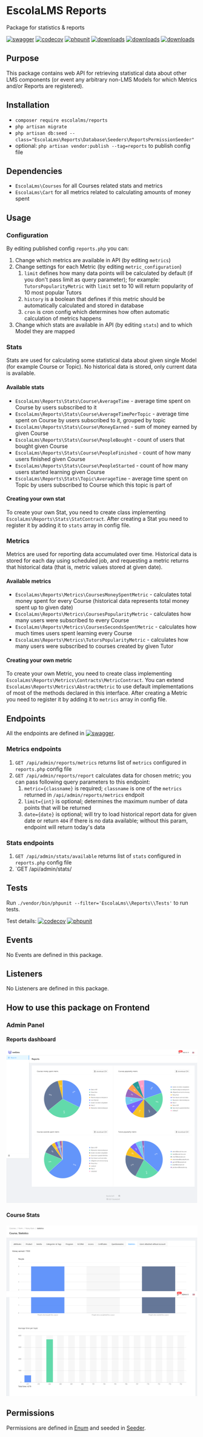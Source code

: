 # EscolaLMS Reports

Package for statistics & reports

[![swagger](https://img.shields.io/badge/documentation-swagger-green)](https://escolalms.github.io/Reports/)
[![codecov](https://codecov.io/gh/EscolaLMS/Reports/branch/main/graph/badge.svg?token=O91FHNKI6R)](https://codecov.io/gh/EscolaLMS/Reports)
[![phpunit](https://github.com/EscolaLMS/Reports/actions/workflows/test.yml/badge.svg)](https://github.com/EscolaLMS/Reports/actions/workflows/test.yml)
[![downloads](https://img.shields.io/packagist/dt/escolalms/reports)](https://packagist.org/packages/escolalms/reports)
[![downloads](https://img.shields.io/packagist/v/escolalms/reports)](https://packagist.org/packages/escolalms/reports)
[![downloads](https://img.shields.io/packagist/l/escolalms/reports)](https://packagist.org/packages/escolalms/reports)

## Purpose

This package contains web API for retrieving statistical data about other LMS components (or event any arbitrary non-LMS Models for which Metrics and/or Reports are registered).

## Installation

- `composer require escolalms/reports`
- `php artisan migrate`
- `php artisan db:seed --class="EscolaLms\Reports\Database\Seeders\ReportsPermissionSeeder"`
- optional: `php artisan vendor:publish --tag=reports` to publish config file

## Dependencies

- `EscolaLms\Courses` for all Courses related stats and metrics
- `EscolaLms\Cart` for all metrics related to calculating amounts of money spent

## Usage

### Configuration

By editing published config `reports.php` you can:

1. Change which metrics are available in API (by editing `metrics`)
2. Change settings for each Metric (by editing `metric_configuration`)
   1. `limit` defines how many data points will be calculated by default (if you don't pass limit as query parameter); for example: `TutorsPopularityMetric` with `limit` set to 10 will return popularity of 10 most popular Tutors
   2. `history` is a boolean that defines if this metric should be automatically calculated and stored in database
   3. `cron` is cron config which determines how often automatic calculation of metrics happens
3. Change which stats are available in API (by editing `stats`) and to which Model they are mapped

### Stats

Stats are used for calculating some statistical data about given single Model (for example Course or Topic). No historical data is stored, only current data is available.

#### **Available stats**

- `EscolaLms\Reports\Stats\Course\AverageTime` - average time spent on Course by users subscribed to it
- `EscolaLms\Reports\Stats\Course\AverageTimePerTopic` - average time spent on Course by users subscribed to it, grouped by topic
- `EscolaLms\Reports\Stats\Course\MoneyEarned` - sum of money earned by given Course
- `EscolaLms\Reports\Stats\Course\PeopleBought` - count of users that bought given Course
- `EscolaLms\Reports\Stats\Course\PeopleFinished` - count of how many users finished given Course
- `EscolaLms\Reports\Stats\Course\PeopleStarted` - count of how many users started learning given Course
- `EscolaLms\Reports\Stats\Topic\AverageTime` - average time spent on Topic by users subscribed to Course which this topic is part of

#### **Creating your own stat**

To create your own Stat, you need to create class implementing `EscolaLms\Reports\Stats\StatContract`.
After creating a Stat you need to register it by adding it to `stats` array in config file.

### Metrics

Metrics are used for reporting data accumulated over time. Historical data is stored for each day using scheduled job, and requesting a metric returns that historical data (that is, metric values stored at given date).

#### **Available metrics**

- `EscolaLms\Reports\Metrics\CoursesMoneySpentMetric` - calculates total money spent for every Course (historical data represents total money spent up to given date)
- `EscolaLms\Reports\Metrics\CoursesPopularityMetric` - calculates how many users were subscribed to every Course
- `EscolaLms\Reports\Metrics\CoursesSecondsSpentMetric` - calculates how much times users spent learning every Course
- `EscolaLms\Reports\Metrics\TutorsPopularityMetric` - calculates how many users were subscribed to courses created by given Tutor

#### **Creating your own metric**

To create your own Metric, you need to create class implementing `EscolaLms\Reports\Metrics\Contracts\MetricContract`. You can extend `EscolaLms\Reports\Metrics\AbstractMetric` to use default implementations of most of the methods declared in this interface.
After creating a Metric you need to register it by adding it to `metrics` array in config file.

## Endpoints

All the endpoints are defined in [![swagger](https://img.shields.io/badge/documentation-swagger-green)](https://escolalms.github.io/reports/).

### Metrics endpoints

1. `GET /api/admin/reports/metrics` returns list of `metrics` configured in `reports.php` config file
2. `GET /api/admin/reports/report` calculates data for chosen metric; you can pass following query parameters to this endpoint:
   1. `metric={classname}` is required; `classname` is one of the `metrics` returned in `/api/admin/reports/metrics` endpoit
   2. `limit={int}` is optional; determines the maximum number of data points that will be returned
   3. `date={date}` is optional; will try to load historical report data for given date or return `404` if there is no data available; without this param, endpoint will return today's data

### Stats endpoints

1. `GET /api/admin/stats/available` returns list of `stats` configured in `reports.php` config file
2. `GET /api/admin/stats/

## Tests

Run `./vendor/bin/phpunit --filter='EscolaLms\\Reports\\Tests'` to run tests.

Test details: [![codecov](https://codecov.io/gh/EscolaLMS/Reports/branch/main/graph/badge.svg?token=O91FHNKI6R)](https://codecov.io/gh/EscolaLMS/Reports)
[![phpunit](https://github.com/EscolaLMS/Reports/actions/workflows/test.yml/badge.svg)](https://github.com/EscolaLMS/Reports/actions/workflows/test.yml)

## Events

No Events are defined in this package.

## Listeners

No Listeners are defined in this package.

## How to use this package on Frontend

### Admin Panel

#### **Reports dashboard**

![Reports dashboard](./docs/reports/reports.png "Reports dashboard")

#### **Course Stats**

![Course statistics](./docs/reports/course.png "Course statistics")

## Permissions

Permissions are defined in [Enum](https://github.com/EscolaLMS/Reports/blob/main/src/Enums/ReportsPermissionsEnum.php) and seeded in [Seeder](https://github.com/EscolaLMS/Reports/blob/main/database/seeders/ReportsPermissionSeeder.php).
